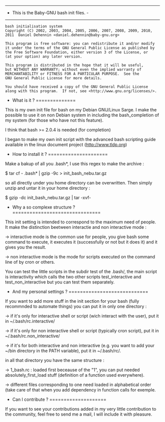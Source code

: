 -----------------------------------------------
- This is the Baby-GNU bash init files. -
-----------------------------------------------

    bash initialisation system
    Copyright (C) 2002, 2003, 2004, 2005, 2006, 2007, 2008, 2009, 2010, 2011  Daniel Dehennin <daniel.dehennin@baby-gnu.org>

    This program is free software: you can redistribute it and/or modify
    it under the terms of the GNU General Public License as published by
    the Free Software Foundation, either version 3 of the License, or
    (at your option) any later version.

    This program is distributed in the hope that it will be useful,
    but WITHOUT ANY WARRANTY; without even the implied warranty of
    MERCHANTABILITY or FITNESS FOR A PARTICULAR PURPOSE.  See the
    GNU General Public License for more details.

    You should have received a copy of the GNU General Public License
    along with this program.  If not, see <http://www.gnu.org/licenses/>.


- What is it ?
==============

This is my own init file for bash on my Debian GNU/Linux Sarge.
I make the possible to use it on non Debian system in including the
bash_completion of my system (for those who have not this feature).

I think that bash >= 2.0.4 is needed (for completion)

I began to make my own init script with the advanced bash scripting guide
available in the linux document project (http://www.tldp.org)


- How to install it ?
=====================

Make a bakup of all you .bash*, I use this regex to make the archive :

 $ tar cf - .bash* | gzip -9c > init_bash_nebu.tar.gz

so all directly under you home directory can be overwritten.
Then simply unzip and untar it in your home directory :

 $ gzip -dc init_bash_nebu.tar.gz | tar -xvf-

- Why a so complexe structure ?
===============================

This init setting is intended to correspond to the maximum need of people.
It make the distinction beetween interactie and non interactive mode :

-> interactive mode is the common use for people, you give bash some command to
   execute, it executes it (successfully or not but it does it) and it gives you
   the result.

-> non interactive mode is the mode for scripts executed on the command line of
   by cron or others.

You can test the little scripts in the subdir test of the .bash/, the main
script is interactivity which calls the two other scripts test_interactive and
test_non_interactive but you can test them separately.


- And my personal settings ?
============================

If you want to add more stuff in the init section for your bash (fully
recommnded to automate things) you can put it in only one directory :

-> if it's only for interactive shell or script (wich interact with the user),
   put it in ~/.bash/rc.interactive/

-> if it's only for non interactive shell or script (typically cron script), put
   it in ~/.bash/rc.non_interactive/

-> if it's for both interactive and non interactive (e.g. you want to add your
   ~/bin directory in the PATH variable), put it in ~/.bash/rc/.


in all that directory you have the same structure :

-> 1_bash.rc : loaded first beceause of the "1", you can put needed
   absolutely_first_load stuff (definition of a function used everywhere).

-> different files corresponding to one need loaded in alphabetical order (take
   care of that when you add dependency in function calls for exemple.


- Can I contribute ?
====================

If you want to see your contributions added in my very little contribution to the
community, feel free to send me a mail, I will include it with pleasure.

